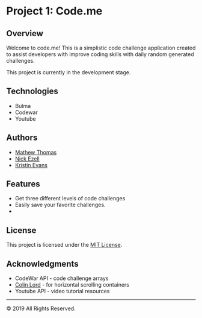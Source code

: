 #  Project 1: Code.me

## Overview
Welcome to code.me! This is a simplistic code challenge application created to assist developers with improve coding skills with daily random generated challenges.  

This project is currently in the development stage. 

## Technologies
* Bulma
* Codewar
* Youtube

## Authors
* [Mathew Thomas](https://github.com/IILMTII)
* [Nick Ezell](https://github.com/nick-ezell)
* [Kristin Evans](https://github.com/kevans0625)

## Features 
* Get three different levels of code challenges 
* Easily save your favorite challenges.
* 

## License
This project is licensed under the [MIT License](https://www.mit.edu/~amini/LICENSE.md).

## Acknowledgments
* CodeWar API - code challenge arrays
* [Colin Lord](https://codeburst.io/how-to-create-horizontal-scrolling-containers-d8069651e9c6) - for horizontal scrolling containers
* Youtube API - video tutorial resources


- - -
© 2019  All Rights Reserved.
